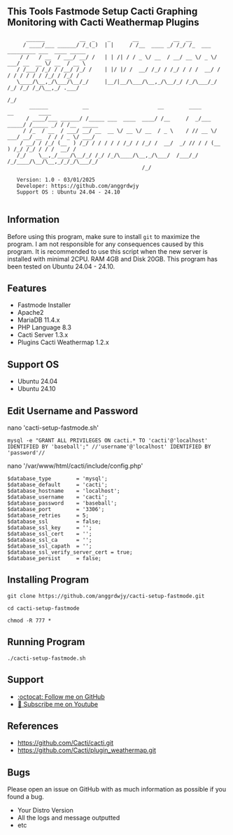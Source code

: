 ## This Tools Fastmode Setup Cacti Graphing Monitoring with Cacti Weathermap Plugins

```                                                                                                   
      ______           __  _    _       __           __  __                                     
     / ____/___ ______/ /_(_)  | |     / /__  ____ _/ /_/ /_  ___  _________ ___  ____ _____    
    / /   / __  / ___/ __/ /   | | /| / / _ \/ __  / __/ __ \/ _ \/ ___/ __  __ \/ __  / __ \   
   / /___/ /_/ / /__/ /_/ /    | |/ |/ /  __/ /_/ / /_/ / / /  __/ /  / / / / / / /_/ / /_/ /   
   \____/\__,_/\___/\__/_/     |__/|__/\___/\__,_/\__/_/ /_/\___/_/  /_/ /_/ /_/\__,_/ .___/    
                                                                                    /_/         
       ______           __                      __        ____           __        ____            
      / ____/___ ______/ /_____ ___  ____  ____/ /__     /  _/___  _____/ /_____ _/ / /__  _____   
     / /_  / __  / ___/ __/ __  __ \/ __ \/ __  / _ \    / // __ \/ ___/ __/ __  / / / _ \/ ___/   
    / __/ / /_/ (__  ) /_/ / / / / / /_/ / /_/ /  __/  _/ // / / (__  ) /_/ /_/ / / /  __/ /       
   /_/    \__,_/____/\__/_/ /_/ /_/\____/\__,_/\___/  /___/_/ /_/____/\__/\__,_/_/_/\___/_/        
                                           /_/                   

   Version: 1.0 - 03/01/2025                            	            
   Developer: https://github.com/anggrdwjy              	            
   Support OS : Ubuntu 24.04 - 24.10
                                                                                           
```

## Information

Before using this program, make sure to install `git` to maximize the program. I am not responsible for any consequences caused by this program. It is recommended to use this script when the new server is installed with minimal 2CPU. RAM 4GB and Disk 20GB. This program has been tested on Ubuntu 24.04 - 24.10.

## Features
* Fastmode Installer
* Apache2
* MariaDB 11.4.x
* PHP Language 8.3
* Cacti Server 1.3.x
* Plugins Cacti Weathermap 1.2.x

## Support OS
* Ubuntu 24.04
* Ubuntu 24.10

## Edit Username and Password
nano 'cacti-setup-fastmode.sh'
```
mysql -e "GRANT ALL PRIVILEGES ON cacti.* TO 'cacti'@'localhost' IDENTIFIED BY 'baseball';" //'username'@'localhost' IDENTIFIED BY 'password'//
```
nano '/var/www/html/cacti/include/config.php'
```
$database_type        = 'mysql';
$database_default     = 'cacti';
$database_hostname    = 'localhost';
$database_username    = 'cacti';
$database_password    = 'baseball';
$database_port        = '3306';
$database_retries     = 5;
$database_ssl         = false;
$database_ssl_key     = '';
$database_ssl_cert    = '';
$database_ssl_ca      = '';
$database_ssl_capath  = '';
$database_ssl_verify_server_cert = true;
$database_persist     = false;
```

## Installing Program
```
git clone https://github.com/anggrdwjy/cacti-setup-fastmode.git
```
```
cd cacti-setup-fastmode
```
```
chmod -R 777 *
```

## Running Program
```
./cacti-setup-fastmode.sh
```

## Support

* [:octocat: Follow me on GitHub](https://github.com/anggrdwjy)
* [🔔 Subscribe me on Youtube](https://www.youtube.com/@anggarda.wijaya)

## References

* https://github.com/Cacti/cacti.git
* https://github.com/Cacti/plugin_weathermap.git

## Bugs

Please open an issue on GitHub with as much information as possible if you found a bug.
* Your Distro Version
* All the logs and message outputted
* etc

